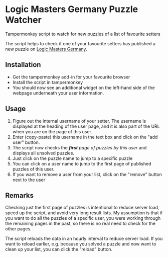 # Logic Masters Germany Puzzle Watcher
Tampermonkey script to watch for new puzzles of a list of favourite setters

The script helps to check if one of your favourite setters has published a new puzzle on [Logic Masters Germany](https://logic-masters.de). 

## Installation
* Get the  tampermonkey add-in for your favourite browser
* Install the script in tampermonkey
* You should now see an additional widget on the left-hand side of the webpage underneath your user information.

## Usage
1. Figure out the internal username of your setter. The username is displayed at the heading of the user page, and it is also part of the URL when you are on the page of this user.
2. Enter (copy-paste) this username in the text box and click on the "add user" button.
3. The script now checks the ***first** page of puzzles by this user* and displays all unsolved puzzles.
4. Just click on the puzzle name to jump to a specific puzzle
5. You can click on a user name to jump to the first page of published puzzles of this user.
6. If you want to remove a user from your list, click on the "remove" button next to the user

## Remarks
Checking just the first page of puzzles is intentional to reduce server load, speed up the script, and avoid very long result lists. 
My assumption is that if you want to do all the puzzles of a specific user, you were working through the remaining pages in the past, so there is no real need to check for the other pages. 

The script reloads the data in an hourly interval to reduce server load. If you want to reload earlier, e.g. because you solved a puzzle and now want to clean up your list, you can click the "reload" button.
